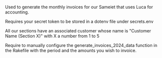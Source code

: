 Used to generate the monthly invoices for our Sameiet that uses Luca for accounting.

Requires your secret token to be stored in a dotenv file under secrets.env

All our sections have an associated customer whose name is "Customer Name (Section X)" with X a number from 1 to 5

Require to manually configure the generate_invoices_2024_data function in the Rakefile with the period and the amounts you wish to invoice.
